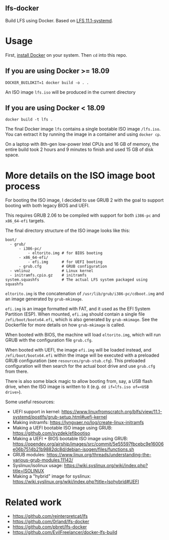 lfs-docker
---

Build LFS using Docker. Based on [LFS 11.1-systemd](https://www.linuxfromscratch.org/lfs/view/11.1-systemd).

# Usage

First, [install Docker](https://docs.docker.com/get-docker/) on your system.
Then `cd` into this repo.

## If you are using Docker >= 18.09
```
DOCKER_BUILDKIT=1 docker build -o . .
```
An ISO image `lfs.iso` will be produced in the current directory

## If you are using Docker < 18.09
```
docker build -t lfs .
```

The final Docker image `lfs` contains a single bootable ISO image `/lfs.iso`.
You can extract it by running the image in a container and using `docker cp`.

On a laptop with 8th-gen low-power Intel CPUs and 16 GB of memory,
the entire build took 2 hours and 9 minutes to finish and used 15 GB of disk space.

# More details on the ISO image boot process

For booting the ISO image, I decided to use GRUB 2 with the
goal to support booting with both legacy BIOS and UEFI.

This requires GRUB 2.06 to be compiled with support for both `i386-pc` and `x86_64-efi` targets.

The final directory structure of the ISO image looks like this:
```
boot/
  - grub/
      - i386-pc/
          - eltorito.img # for BIOS booting
      - x86_64-efi/
          - efi.img      # for UEFI booting
      - grub.cfg         # GRUB configuration
  - vmlinuz              # Linux kernel
  - initramfs.cpio.gz    # initramfs
system.squashfs          # The actual LFS system packaged using squashfs
```

`eltorito.img` is the concatenation of `/usr/lib/grub/i386-pc/cdboot.img` and an image generated by `grub-mkimage`.

`efi.img` is an image formatted with FAT, and it used as the EFI System Partition (ESP).
When mounted, `efi.img` should contain a single file `/efi/boot/bootx64.efi`,
which is also generated by `grub-mkimage`.
See the Dockerfile for more details on how `grub-mkimage` is called.

When booted with BIOS, the machine will load `eltorito.img`,
which will run GRUB with the configuration file `grub.cfg`.

When booted with UEFI, the image `efi.img` will be loaded instead, and `/efi/boot/bootx64.efi`
within the image will be executed with a preloaded GRUB configuration (see `resources/grub-stub.cfg`).
This preloaded configuration will then search for the actual boot drive and use `grub.cfg` from there.

There is also some black magic to allow booting from, say, a USB flash drive, when the ISO image is written to it (e.g. `dd if=lfs.iso of=<USB drive>`).

Some useful resources:
- UEFI support in kernel: https://www.linuxfromscratch.org/blfs/view/11.1-systemd/postlfs/grub-setup.html#uefi-kernel
- Making initramfs: https://lyngvaer.no/log/create-linux-initramfs
- Making a UEFI bootable ISO image using GRUB: https://github.com/syzdek/efibootiso
- Making a UEFI + BIOS bootable ISO image using GRUB: https://opendev.org/airship/images/src/commit/5e55597fbcebc9e16006e06b7514b21b9882dc8d/debian-isogen/files/functions.sh
- GRUB modules: https://www.linux.org/threads/understanding-the-various-grub-modules.11142/
- Syslinux/isolinux usage: https://wiki.syslinux.org/wiki/index.php?title=ISOLINUX
- Making a "hybrid" image for syslinux: https://wiki.syslinux.org/wiki/index.php?title=Isohybrid#UEFI

# Related work

- https://github.com/reinterpretcat/lfs
- https://github.com/0rland/lfs-docker
- https://github.com/pbret/lfs-docker
- https://github.com/EvilFreelancer/docker-lfs-build
